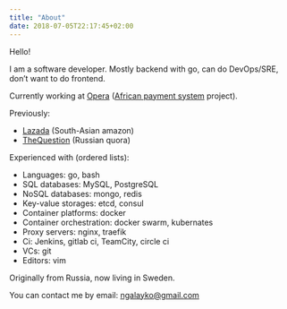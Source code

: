 ```yaml
---
title: "About"
date: 2018-07-05T22:17:45+02:00
---
```


Hello!

I am a software developer. Mostly backend with go, can do DevOps/SRE, don’t want to do frontend.

Currently working at [Opera](https://opera.com) ([African payment system](https://operapay.com) project).

Previously:

* [Lazada](https://www.lazada.vn/) (South-Asian amazon)
* [TheQuestion](https://thequestion.com) (Russian quora)

Experienced with (ordered lists):

* Languages: go, bash
* SQL databases: MySQL, PostgreSQL
* NoSQL databases: mongo, redis
* Key-value storages: etcd, consul
* Container platforms: docker
* Container orchestration: docker swarm, kubernates
* Proxy servers: nginx, traefik
* Ci: Jenkins, gitlab ci, TeamCity, circle ci
* VCs: git
* Editors: vim

Originally from Russia, now living in Sweden.

You can contact me by email: [ngalayko@gmail.com](mailto:ngalayko@gmail.com)

